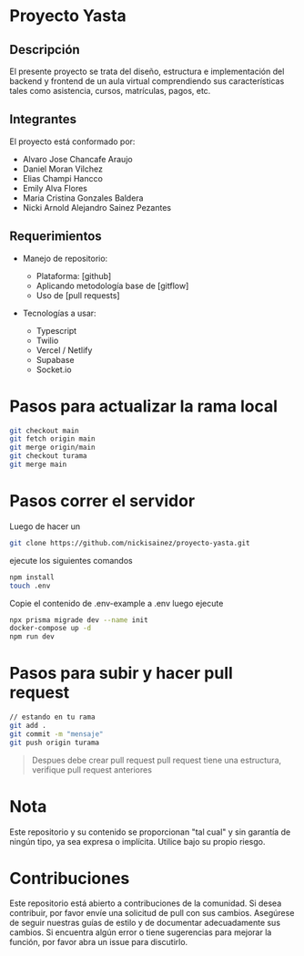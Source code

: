 # Proyecto Yasta

## Descripción

El presente proyecto se trata del diseño, estructura e implementación del backend y frontend de un aula virtual comprendiendo sus características tales como asistencia, cursos, matrículas, pagos, etc.

## Integrantes

El proyecto está conformado por:

- Alvaro Jose Chancafe Araujo
- Daniel Moran Vilchez
- Elias Champi Hancco
- Emily Alva Flores
- Maria Cristina Gonzales Baldera
- Nicki Arnold Alejandro Sainez Pezantes

## Requerimientos

- Manejo de repositorio:

  - Plataforma: [github]
  - Aplicando metodología base de [gitflow]
  - Uso de [pull requests]

- Tecnologías a usar:
  - Typescript
  - Twilio
  - Vercel / Netlify
  - Supabase
  - Socket.io

# Pasos para actualizar la rama local

```sh
git checkout main
git fetch origin main
git merge origin/main
git checkout turama
git merge main
```

# Pasos correr el servidor

Luego de hacer un

```sh
git clone https://github.com/nickisainez/proyecto-yasta.git

```

ejecute los siguientes comandos

```sh
npm install
touch .env
```

Copie el contenido de .env-example a .env
luego ejecute

```sh
npx prisma migrade dev --name init
docker-compose up -d
npm run dev
```

# Pasos para subir y hacer pull request

```sh
// estando en tu rama
git add .
git commit -m "mensaje"
git push origin turama
```

> Despues debe crear pull request
> pull request tiene una estructura, verifique pull request anteriores

# Nota

Este repositorio y su contenido se proporcionan "tal cual" y sin garantía de ningún tipo, ya sea expresa o implícita. Utilice bajo su propio riesgo.

# Contribuciones

Este repositorio está abierto a contribuciones de la comunidad. Si desea contribuir, por favor envíe una solicitud de pull con sus cambios. Asegúrese de seguir nuestras guías de estilo y de documentar adecuadamente sus cambios. Si encuentra algún error o tiene sugerencias para mejorar la función, por favor abra un issue para discutirlo.
